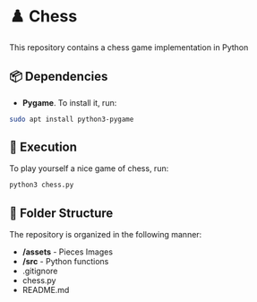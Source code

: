 # ♟️ Chess

This repository contains a chess game implementation in Python

## 📦 Dependencies

- **Pygame**. To install it, run:

``` bash
sudo apt install python3-pygame
```

## 🚀 Execution

To play yourself a nice game of chess, run:

``` bash
python3 chess.py
```

## 📁 Folder Structure

The repository is organized in the following manner:

- **/assets** - Pieces Images
- **/src** - Python functions
- .gitignore
- chess.py
- README.md
